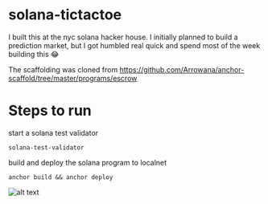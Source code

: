 # solana-tictactoe

I built this at the nyc solana hacker house. I initially planned to build a prediction market, but I got humbled real quick and spend most of the week building this 😂

The scaffolding was cloned from https://github.com/Arrowana/anchor-scaffold/tree/master/programs/escrow 

# Steps to run
start a solana test validator 
```
solana-test-validator
```

build and deploy the solana program to localnet
```
anchor build && anchor deploy
```

![alt text](https://media.giphy.com/media/06AFxjfepx2tHOTIMj/giphy.gif)
